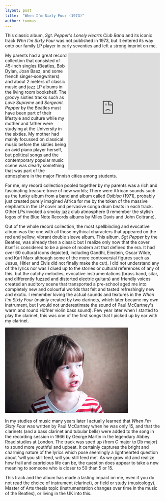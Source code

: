 ```yaml
---
layout: post
title:  "When I'm Sixty Four (1973)"
author: tuomas
---
```


This classic album, _Sgt. Pepper's Lonely Hearts Club Band_ and its iconic track _Whn I'm Sixty Four_ was not published in 1973, but it entered its way onto our family LP player in early seventies and left a strong imprint on me.

<iframe src="https://open.spotify.com/embed/track/1NrbnHlR2BFREcyWXHIHip" width="300" height="380" frameborder="0" allowtransparency="true" allow="encrypted-media"  float="left" align="right"></iframe>


My parents had a great record collection that consisted of 45-inch singles (Beatles, Bob Dylan, Joan Baez, and some french singer-songwriters) and about 2 meters of classic music and jazz LP albums in the living room bookshelf. The groovy sixties tracks such as _Love Supreme_ and _Sergeant Pepper_ by the Beatles must have been part of their lifestyle and culture while my mother and father were studying at the University in the sixties. My mother had mainly focussed on classical music before the sixties being an avid piano player herself, but political songs and the contemporary popular music scene was clearly something that was part of the atmosphere in the major Finnish cities among students. 

For me, my record collection pooled together by my parents was a rich and fascinating treasure trove of new worlds; There were African sounds such as the funky album from a band and album called _Osibisa_ (1971), probably just created purely imagined Africa for me by the token of the massive elephants in the LP cover and pervasive conga drum beats in each track. Other LPs invoked a smoky jazz club atmosphere (I remember the stylish logos of the Blue Note Records albums by Miles Davis and John Coltrane). 

Out of the whole record collection, the most spellbinding and evocative album was the one with all those mythical characters that appeared on the red and yellow, vibrant double sleeve album. This album, _Sgt Pepper_ by the Beatles, was already then a classic but I realize only now that the cover itself is considered to be a piece of modern art that defined the era. It had over 60 cultural icons depicted, including Gandhi, Einstein, Oscar Wilde, and Karl Marx although some of the more controversial figures such as Jesus, Hitler and Elvis did not finally make the cut). I did not understand any of the lyrics nor was I clued up to the stories or cultural references of any of this, but the catchy melodies, evocative instrumentations (brass band, sitar, and differently fuzzed and distorted electric guitars) and friendly voices created an auditory scene that transported a pre-school aged me into completely new and colourful worlds that felt and tasted refreshingly new and exotic. I remember loving the actual sounds and textures in the _When I'm Sixty Four_ (mainly created by two clarinets, which later became my own instrument, but I would not underestimate the sound of Paul McCartney's warm and round Höfner violin bass sound). Few year later when I started to play the clarinet, this was one of the first songs that I picked up by ear with my clarinet.

![linkki](/images/tuomas_5_vuotta.jpg)

In my studies of music many years later I actually learned that _When I'm Sixty Four_ was written by Paul McCartney when he was only 15, and that the clarinets (and a bass clarinet and tubular bells) were added to the song in the recording session in 1966 by George Martin in the legendary Abbey Road studios at London. The track was sped up (from C major to Db major) to sound more youthful and upbeat. It certainly captures the bright and charming nature of the lyrics which pose seemingly a lighthearted question about 'will you still feed, will you still feed me'. As we grow old and realize how frail and capricious life can be, the question does appear to take a new meaning to someone who is closer to 50 than 5 or 15. 

This track and the album has made a lasting impact on me, even if you do not read the choice of instrument (clarinet), or field or study (musicology), Master of Arts thesis topic (instrumentation changes over time in the music of the Beatles), or living in the UK into this.   




